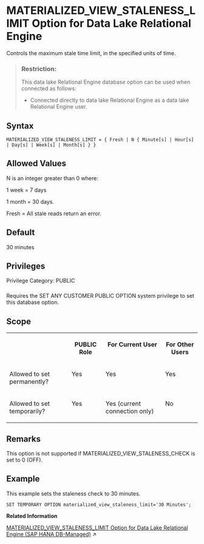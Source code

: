 <!-- loiof444eb30bf634e93a0e63edb1a85ffa8 -->

# MATERIALIZED\_VIEW\_STALENESS\_LIMIT Option for Data Lake Relational Engine

Controls the maximum stale time limit, in the specified units of time.



> ### Restriction:  
> This data lake Relational Engine database option can be used when connected as follows:
> 
> -   Connected directly to data lake Relational Engine as a data lake Relational Engine user.



<a name="loiof444eb30bf634e93a0e63edb1a85ffa8__mv_auto_refresh_staleness_limit_synatx1"/>

## Syntax

```
MATERIALIZED_VIEW_STALENESS_LIMIT = { Fresh | N { Minute[s] | Hour[s] | Day[s] | Week[s] | Month[s] } }
```



<a name="loiof444eb30bf634e93a0e63edb1a85ffa8__mv_auto_refresh_staleness_limit_allowed1"/>

## Allowed Values

N is an integer greater than 0 where:

1 week = 7 days

1 month = 30 days.

Fresh = All stale reads return an error.



<a name="loiof444eb30bf634e93a0e63edb1a85ffa8__mv_auto_refresh_staleness_limit_default1"/>

## Default

30 minutes



<a name="loiof444eb30bf634e93a0e63edb1a85ffa8__mv_auto_refresh_staleness_limit_priv1"/>

## Privileges

Privilege Category: PUBLIC



### 

Requires the SET ANY CUSTOMER PUBLIC OPTION system privilege to set this database option.



<a name="loiof444eb30bf634e93a0e63edb1a85ffa8__mv_auto_refresh_staleness_limit_scope1"/>

## Scope


<table>
<tr>
<th valign="top">

 



</th>
<th valign="top">

PUBLIC Role



</th>
<th valign="top">

For Current User



</th>
<th valign="top">

For Other Users



</th>
</tr>
<tr>
<td valign="top">

Allowed to set permanently?



</td>
<td valign="top">

Yes



</td>
<td valign="top">

Yes



</td>
<td valign="top">

Yes



</td>
</tr>
<tr>
<td valign="top">

Allowed to set temporarily?



</td>
<td valign="top">

Yes



</td>
<td valign="top">

Yes \(current connection only\)



</td>
<td valign="top">

No



</td>
</tr>
</table>



<a name="loiof444eb30bf634e93a0e63edb1a85ffa8__mv_auto_refresh_staleness_limit_remarks1"/>

## Remarks

This option is not supported if MATERIALIZED\_VIEW\_STALENESS\_CHECK is set to 0 \(OFF\).



<a name="loiof444eb30bf634e93a0e63edb1a85ffa8__mv_auto_refresh_staleness_limit_example1"/>

## Example

This example sets the staleness check to 30 minutes.

```
SET TEMPORARY OPTION materialized_view_staleness_limit='30 Minutes';
```

**Related Information**  


[MATERIALIZED_VIEW_STALENESS_LIMIT Option for Data Lake Relational Engine (SAP HANA DB-Managed)](https://help.sap.com/viewer/a898e08b84f21015969fa437e89860c8/2023_2_QRC/en-US/7ac82c4f1cfb46bbb18966f957d91b3d.html "Controls the maximum stale time limit, in the specified units of time.") :arrow_upper_right:

